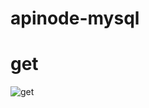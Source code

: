 # apinode-mysql
# get
![get](<img src="C:\Users\sabrina.romao.franca\Documents\github\apinode-mysql\docs\getsql.png">)
